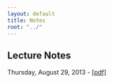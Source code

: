 ```yaml
---
layout: default
title: Notes
root: "../"
---
```


## Lecture Notes

Thursday, August 29, 2013 - [[pdf]](20130829-intro.pdf)  

